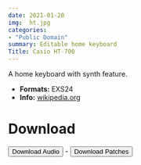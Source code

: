 ```yaml
---
date: 2021-01-20
img:  ht.jpg
categories: 
- "Public Domain"
summary: Editable home keyboard
Title: Casio HT-700
---
```



A home keyboard with synth feature. 

-   **Formats:** EXS24
-    **Info:** [wikipedia.org](https://en.wikipedia.org/wiki/Casio_SD_Synthesizers/)

# Download

<div class="buttons"> <a href="https://www.dropbox.com/sh/20xw7luvwx69qx8/AAD2wjeDgoLfLh1sHXGxSiWza?dl=0"> <button>Download Audio</button></a> - <a href="https://github.com/publicsamples/Casio-HT-700"> <button>Download Patches</button></a></div>

